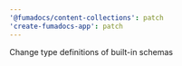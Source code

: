 ```yaml
---
'@fumadocs/content-collections': patch
'create-fumadocs-app': patch
---
```


Change type definitions of built-in schemas
